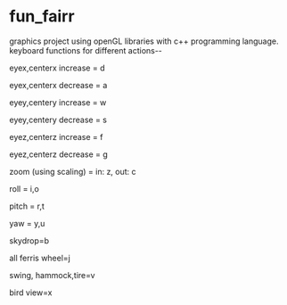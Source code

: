 # fun_fairr

graphics project using openGL libraries with c++ programming language.
keyboard functions for different actions--

eyex,centerx increase = d

eyex,centerx decrease = a

eyey,centery increase = w

eyey,centery decrease = s

eyez,centerz increase = f

eyez,centerz decrease = g

zoom (using scaling) = in: z, out: c

roll = i,o

pitch = r,t

yaw = y,u

skydrop=b

all ferris wheel=j

swing, hammock,tire=v

bird view=x

